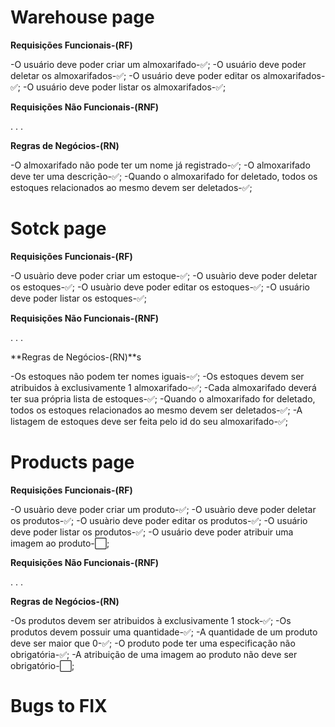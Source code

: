 # Warehouse page

**Requisições Funcionais-(RF)**

-O usuário deve poder criar um almoxarifado-✅;
-O usuário deve poder deletar os almoxarifados-✅;
-O usuário deve poder editar os almoxarifados-✅;
-O usuário deve poder listar os almoxarifados-✅;

**Requisições Não Funcionais-(RNF)**

.
.
.

**Regras de Negócios-(RN)**

-O almoxarifado não pode ter um nome já registrado-✅;
-O almoxarifado deve ter uma descrição-✅;
-Quando o almoxarifado for deletado, todos os estoques
relacionados ao mesmo devem ser deletados-✅;

# Sotck page

**Requisições Funcionais-(RF)**

-O usuàrio deve poder criar um estoque-✅;
-O usuàrio deve poder deletar os estoques-✅;
-O usuàrio deve poder editar os estoques-✅;
-O usuário deve poder listar os estoques-✅;

**Requisições Não Funcionais-(RNF)**

.
.
.

**Regras de Negócios-(RN)**s

-Os estoques não podem ter nomes iguais-✅;
-Os estoques devem ser atribuidos à exclusivamente 1 almoxarifado-✅;
-Cada almoxarifado deverá ter sua própria lista de estoques-✅;
-Quando o almoxarifado for deletado, todos os estoques
relacionados ao mesmo devem ser deletados-✅;
-A listagem de estoques deve ser feita pelo id do seu almoxarifado-✅;

# Products page

**Requisições Funcionais-(RF)**

-O usuàrio deve poder criar um produto-✅;
-O usuàrio deve poder deletar os produtos-✅;
-O usuàrio deve poder editar os produtos-✅;
-O usuário deve poder listar os produtos-✅;
-O usuário deve poder atribuir uma imagem ao produto-⬜;

**Requisições Não Funcionais-(RNF)**

.
.
.

**Regras de Negócios-(RN)**

-Os produtos devem ser atribuidos à exclusivamente 1 stock-✅;
-Os produtos devem possuir uma quantidade-✅;
-A quantidade de um produto deve ser maior que 0-✅;
-O produto pode ter uma especificação não obrigatória-✅;
-A atribuição de uma imagem ao produto não deve ser obrigatório-⬜;

# Bugs to FIX
